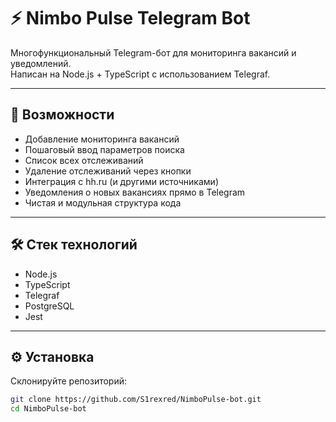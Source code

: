 # ⚡️ Nimbo Pulse Telegram Bot

Многофункциональный Telegram-бот для мониторинга вакансий и уведомлений.  
Написан на Node.js + TypeScript с использованием Telegraf.  

---

## 🚀 Возможности

- Добавление мониторинга вакансий
- Пошаговый ввод параметров поиска
- Список всех отслеживаний
- Удаление отслеживаний через кнопки
- Интеграция с hh.ru (и другими источниками)
- Уведомления о новых вакансиях прямо в Telegram
- Чистая и модульная структура кода

---

## 🛠️ Стек технологий

- Node.js
- TypeScript
- Telegraf
- PostgreSQL
- Jest

---

## ⚙️ Установка

Склонируйте репозиторий:

```bash
git clone https://github.com/S1rexred/NimboPulse-bot.git
cd NimboPulse-bot
